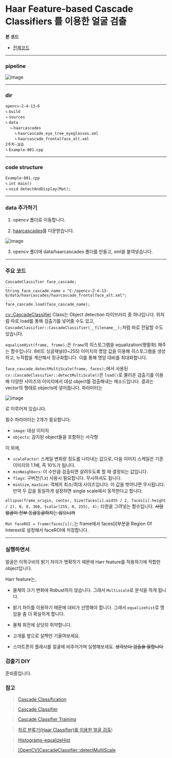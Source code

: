 # Haar Feature-based Cascade Classifiers 를 이용한 얼굴 검출

**본 코드**
- [전체코드](2주차-실습/Example_002.cpp)

***

### pipeline

![image](https://mblogthumb-phinf.pstatic.net/MjAxNzAyMTJfMjE1/MDAxNDg2ODkxOTMwOTQx.ymB653xEYQwB11iNvPy85CV455n2ahx4zSgXlVsCgY4g.v1-avldWhRESJgbxfEFUZcsoisFEvVmKNA3S1IgIkVUg.PNG.infoefficien/image.png?type=w800)

***

### dir

```
opencv-2-4-13-6
ㄴbuild
ㄴsources
ㄴdata
  ㄴhaarcascades
    ㄴhaarcascade_eye_tree_eyeglasses.xml
    ㄴhaarcascade_frontalface_alt.xml
2주차-실습
ㄴExample-001.cpp
```

***

### code structure

```
Example-001.cpp
ㄴint main()
ㄴvoid detectAndDisplay(Mat);
```

***

### data 추가하기

1. opencv 폴더로 이동합니다.

2. [haarcascades](2주차-실습/data2/data/haarcascades)를 다운받습니다.

![image](https://user-images.githubusercontent.com/30471027/52734387-6db59880-3008-11e9-91fb-3b2c78a78c9d.png)

3. opencv 폴더에 data/haarcascades 폴더를 만들고, xml을 붙여넣습니다.

***


### 주요 코드
```
CascadeClassifier face_cascade;
...
String face_cascade_name = "C:/opencv-2-4-13-6/data/haarcascades/haarcascade_frontalface_alt.xml";
...
face_cascade.load(face_cascade_name);
```

[cv::CascadeClassifier](https://docs.opencv.org/3.4.3/d1/de5/classcv_1_1CascadeClassifier.html#ab3e572643114c43b21074df48c565a27) Class는 Object detection 라이브러리 중 하나입니다. 위처럼 따로 load를 통해 검출기를 넣어줄 수도 있고, `CascadeClassifier::CascadeClassifier(__filename__);`처럼 바로 전달할 수도 있습니다.

`equalizeHist(frame, frame);`은 `frame`의 히스토그램을 equalization(평활화) 해주는 함수입니다. 8비트 싱글채널(0~255) 이미지의 명암 값을 이용해 히스토그램을 생성하고, 누적합을 계산해서 정규화합니다. 이를 통해 명암 대비를 최대화합니다.

`face_cascade.detectMultiScale(frame, faces);`에서 사용된 `cv::CascadeClassifier::detectMultiScale()`은 `load()`로 불러온 검출기를 이용해 다양한 사이즈의 이미지에서 대상 object를 검출해내는 메소드입니다. 결과는 vector<Rect>의 형태로 objects에 넣어줍니다. 파라미터는

![image](https://user-images.githubusercontent.com/30471027/52896539-fe5cc600-320c-11e9-9bee-c3c9c854061b.png)

로 이루어져 있습니다.

필수 파라미터는 2개가 필요합니다.
 - `image`: 대상 이미지
 - `objects`: 감지된 object들을 포함하는 사각형
 
이 외에,
 - `scaleFactor`: 스케일 변화량 정도를 나타내는 값으로, 다음 이미지 스케일은 기존 이미지의 1.1배, 즉 10%가 됩니다.
 - `minNeighbors`: 이 수만큼 검출되면 살려두도록 할 때 결정되는 값입니다.
 - `flags`: 구버전(1.x) 사용시 필요합니다. 무시하셔도 됩니다.
 - `minSize`, `maxSize`: 객체의 최소/최대 사이즈입니다. 이 값을 벗어나면 무시됩니다. 만약 두 값을 동일하게 설정하면 single scale에서 동작한다고 합니다.

`ellipse(frame_origin, center, Size(faces[i].width / 2, faces[i].height / 2), 0, 0, 360, Scalar(255, 0, 255), 4);`
타원을 그려넣는 함수입니다. ~~사람 얼굴이 전부 동글동글하지는 않으니까~~

`Mat faceROI = frame(faces[i]);`는 frame에서 faces[i]부분을 Region Of Interest로 설정해서 faceROI에 저장합니다.

 
***

### 실행하면서

얼굴은 이목구비의 밝기 차이가 명확하기 때문에 Harr feature를 적용하기에 적합한 object입니다.

Harr feature는,
 - 물체의 크기 변화에 Robust하지 않습니다. 그래서 `Multiscale`로 분석을 하게 됩니다.
 - 밝기 차이를 이용하기 때문에 대비가 선명해야 합니다. 그래서 `equalizehist`로 명암을 좀 더 확실하게 합니다.
 - 물체 회전에 상당히 취약합니다.

- 고개를 옆으로 살짝만 기울여보세요.
- 스마트폰의 플래시를 얼굴에 비추어가며 실행해보세요. ~~생각보다 검출을 잘합니다~~

### 검출기 DIY

준비중입니다.


### 참고

>[Cascade Classification](https://docs.opencv.org/2.4/modules/objdetect/doc/cascade_classification.html)

>[Cascade Classifier](https://docs.opencv.org/3.4.3/db/d28/tutorial_cascade_classifier.html)

>[Cascade Classifier Training](https://docs.opencv.org/3.4.3/dc/d88/tutorial_traincascade.html)

>[하르 분류기(Haar Classifier)를 이용한 얼굴 검출](https://mblogthumb-phinf.pstatic.net/MjAxNzAyMTJfMjE1/MDAxNDg2ODkxOTMwOTQx.ymB653xEYQwB11iNvPy85CV455n2ahx4zSgXlVsCgY4g.v1-avldWhRESJgbxfEFUZcsoisFEvVmKNA3S1IgIkVUg.PNG.infoefficien/image.png?type=w800))

>[Histograms-equalizeHist](https://docs.opencv.org/2.4/modules/imgproc/doc/histograms.html#equalizehist)

>[[OpenCV]CascadeClassifier::detectMultiScale](https://dreamaz.tistory.com/418)
